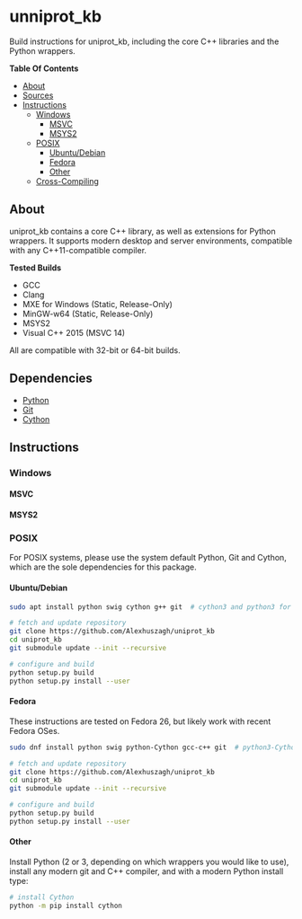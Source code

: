 unniprot_kb
===========

Build instructions for uniprot_kb, including the core C++ libraries and the Python wrappers.

**Table Of Contents**

- [About](#about)
- [Sources](#sources)
- [Instructions](#instructions)
  - [Windows](#windows)
    + [MSVC](#msvc)
    + [MSYS2](#msys2)
  - [POSIX](#posix)
    + [Ubuntu/Debian](#ubuntu-debian)
    + [Fedora](#fedora)
    + [Other](#other)
  - [Cross-Compiling](#cross-compiling)

## About

uniprot_kb contains a core C++ library, as well as extensions for Python wrappers. It supports modern desktop and server environments, compatible with any C++11-compatible compiler.

**Tested Builds**

- GCC
- Clang
- MXE for Windows (Static, Release-Only)
- MinGW-w64 (Static, Release-Only)
- MSYS2
- Visual C++ 2015 (MSVC 14)

All are compatible with 32-bit or 64-bit builds.

## Dependencies

- [Python](https://www.python.org/)
- [Git](https://git-scm.com/)
- [Cython](http://cython.org/)

## Instructions

### Windows

#### MSVC

#### MSYS2

### POSIX

For POSIX systems, please use the system default Python, Git and Cython, which are the sole dependencies for this package.

#### Ubuntu/Debian

```bash
sudo apt install python swig cython g++ git  # cython3 and python3 for Python3.x

# fetch and update repository
git clone https://github.com/Alexhuszagh/uniprot_kb
cd uniprot_kb
git submodule update --init --recursive

# configure and build
python setup.py build
python setup.py install --user
```

#### Fedora

These instructions are tested on Fedora 26, but likely work with recent Fedora OSes.

```bash
sudo dnf install python swig python-Cython gcc-c++ git  # python3-Cython and python3 for Python3.x

# fetch and update repository
git clone https://github.com/Alexhuszagh/uniprot_kb
cd uniprot_kb
git submodule update --init --recursive

# configure and build
python setup.py build
python setup.py install --user
```

#### Other

Install Python (2 or 3, depending on which wrappers you would like to use), install any modern git and C++ compiler, and with a modern Python install type:

```bash
# install Cython
python -m pip install cython
```
